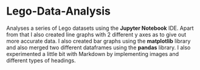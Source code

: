 # Lego-Data-Analysis
Analyses a series of Lego datasets using the **Jupyter Notebook** IDE. Apart from that I also created line graphs with 2 different y axes as to give out more accurate data. I also created bar graphs using the **matplotlib** library and also merged two different dataframes using the **pandas** library. I also experimented a little bit with Markdown by implementing images and different types of headings.
